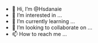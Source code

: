 - 👋 Hi, I’m @Hsdanaie
- 👀 I’m interested in ...
- 🌱 I’m currently learning ...
- 💞️ I’m looking to collaborate on ...
- 📫 How to reach me ...

<!---
Hsdanaie/Hsdanaie is a ✨ special ✨ repository because its `README.md` (this file) appears on your GitHub profile.
You can click the Preview link to take a look at your changes.
--->
